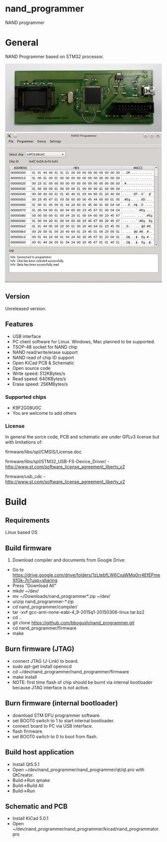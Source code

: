 # nand_programmer
NAND programmer

# General
NAND Programmer based on STM32 processor.

<img src="img/board_v1_0.jpg" width="600">

<img src="img/host_app_v1_0.jpeg">

## Version
Unreleased version.

## Features
- USB interface
- PC client software for Linux. Windows, Mac planned to be supported.
- TSOP-48 socket for NAND chip
- NAND read/write/erase support
- NAND read of chip ID support
- Open KiCad PCB & Schematic
- Open source code
- Write speed: 512KBytes/s
- Read speed: 640KBytes/s
- Erase speed: 256MBytes/s

### Supported chips
- K9F2G08U0C
- You are welcome to add others

### License
In general the sorce code, PCB and schematic are under GPLv3 license but with limitations of:

firmware/libs/spl/CMSIS/License.doc

firmware/libs/spl/STM32_USB-FS-Device_Driver/ - http://www.st.com/software_license_agreement_liberty_v2

firmware/usb_cdc - http://www.st.com/software_license_agreement_liberty_v2

# Build
## Requirements
Linux based OS
## Build firmware
1. Download compiler and documents from Google Drive:
- Go to https://drive.google.com/drive/folders/1zLtebfLW6CxaWMq0rr4EfEPmeXfGk-7n?usp=sharing
- Press "Download All"
- mkdir ~/dev/
- mv ~/Downloads/nand_programmer*.zip ~/dev/
- unzip nand_programmer-*.zip
- cd nand_programmer/compiler/
- tar -xvf gcc-arm-none-eabi-4_9-2015q1-20150306-linux.tar.bz2
- cd ..
- git clone https://github.com/bbogush/nand_programmer.git
- cd nand_programmer/firmware
- make
## Burn firmware (JTAG)
- connect JTAG (J-Link) to board.
- sudo apt-get install openocd
- cd ~/dev/nand_programmer/nand_programmer/firmware
- make install
- NOTE: first time flash of chip should be burnt via internal bootloader because JTAG interface is not active.
## Burn firmware (internal bootloader)
- download STM DFU programmer software.
- set BOOT0 switch to 1 to start internal bootloader.
- connect board to PC via USB interface.
- flash firmware.
- set BOOT0 switch to 0 to boot from flash.
## Build host application
- Install Qt5.5.1
- Open ~/dev/nand_programmer/nand_programmer/qt/qt.pro with QtCreator.
- Build->Run qmake
- Build->Build All
- Build->Run
## Schematic and PCB
- Install KiCad 5.0.1
- Open ~/dev/nand_programmer/nand_programmer/kicad/nand_programmator.pro
